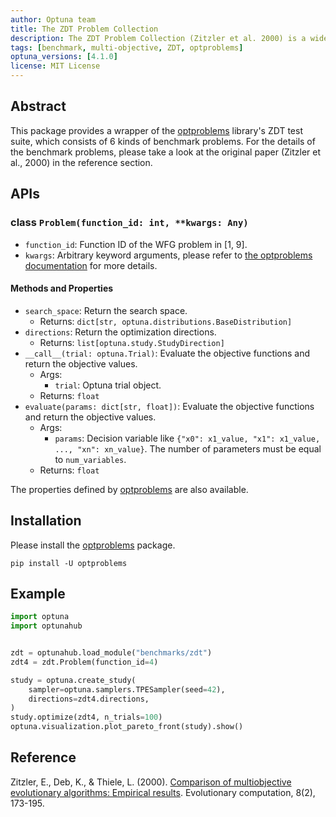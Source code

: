 ```yaml
---
author: Optuna team
title: The ZDT Problem Collection
description: The ZDT Problem Collection (Zitzler et al. 2000) is a widely-used benchmark suite for multi-objective optimization. This package is a wrapper of the optproblems library.
tags: [benchmark, multi-objective, ZDT, optproblems]
optuna_versions: [4.1.0]
license: MIT License
---
```


## Abstract

This package provides a wrapper of the [optproblems](https://www.simonwessing.de/optproblems/doc/index.html) library's ZDT test suite, which consists of 6 kinds of benchmark problems. For the details of the benchmark problems, please take a look at the original paper (Zitzler et al., 2000) in the reference section.

## APIs

### class `Problem(function_id: int, **kwargs: Any)`

- `function_id`: Function ID of the WFG problem in \[1, 9\].
- `kwargs`: Arbitrary keyword arguments, please refer to [the optproblems documentation](https://www.simonwessing.de/optproblems/doc/zdt.html) for more details.

#### Methods and Properties

- `search_space`: Return the search space.
  - Returns: `dict[str, optuna.distributions.BaseDistribution]`
- `directions`: Return the optimization directions.
  - Returns: `list[optuna.study.StudyDirection]`
- `__call__(trial: optuna.Trial)`: Evaluate the objective functions and return the objective values.
  - Args:
    - `trial`: Optuna trial object.
  - Returns: `float`
- `evaluate(params: dict[str, float])`: Evaluate the objective functions and return the objective values.
  - Args:
    - `params`: Decision variable like `{"x0": x1_value, "x1": x1_value, ..., "xn": xn_value}`. The number of parameters must be equal to `num_variables`.
  - Returns: `float`

The properties defined by [optproblems](https://www.simonwessing.de/optproblems/doc/zdt.html) are also available.

## Installation

Please install the [optproblems](https://pypi.org/project/optproblems/) package.

```shell
pip install -U optproblems
```

## Example

```python
import optuna
import optunahub


zdt = optunahub.load_module("benchmarks/zdt")
zdt4 = zdt.Problem(function_id=4)

study = optuna.create_study(
    sampler=optuna.samplers.TPESampler(seed=42),
    directions=zdt4.directions,
)
study.optimize(zdt4, n_trials=100)
optuna.visualization.plot_pareto_front(study).show()
```

## Reference

Zitzler, E., Deb, K., & Thiele, L. (2000). [Comparison of multiobjective evolutionary algorithms: Empirical results](https://ieeexplore.ieee.org/abstract/document/6787994). Evolutionary computation, 8(2), 173-195.
